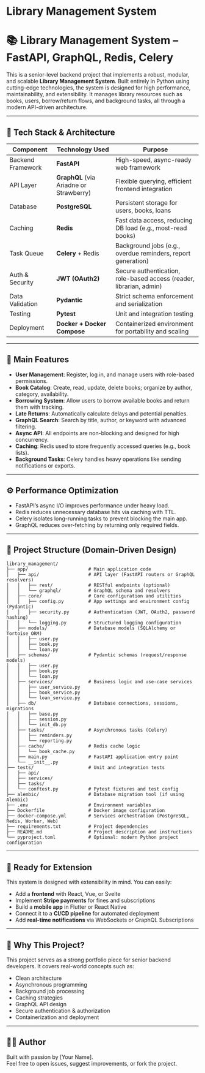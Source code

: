 # Library Management System
# 📚 Library Management System – FastAPI, GraphQL, Redis, Celery 

This is a senior-level backend project that implements a robust, modular, and scalable **Library Management System**. Built entirely in Python using cutting-edge technologies, the system is designed for high performance, maintainability, and extensibility. It manages library resources such as books, users, borrow/return flows, and background tasks, all through a modern API-driven architecture.

---

## 🔧 Tech Stack & Architecture

| Component         | Technology Used                         | Purpose                                                             |
| ----------------- | --------------------------------------- | ------------------------------------------------------------------- |
| Backend Framework | **FastAPI**                             | High-speed, async-ready web framework                               |
| API Layer         | **GraphQL** (via Ariadne or Strawberry) | Flexible querying, efficient frontend integration                   |
| Database          | **PostgreSQL**                          | Persistent storage for users, books, loans                          |
| Caching           | **Redis**                               | Fast data access, reducing DB load (e.g., most-read books)          |
| Task Queue        | **Celery** + Redis                      | Background jobs (e.g., overdue reminders, report generation)        |
| Auth & Security   | **JWT (OAuth2)**                        | Secure authentication, role-based access (reader, librarian, admin) |
| Data Validation   | **Pydantic**                            | Strict schema enforcement and serialization                         |
| Testing           | **Pytest**                              | Unit and integration testing                                        |
| Deployment        | **Docker + Docker Compose**             | Containerized environment for portability and scaling               |

---

## 🧩 Main Features

- **User Management**: Register, log in, and manage users with role-based permissions.
- **Book Catalog**: Create, read, update, delete books; organize by author, category, availability.
- **Borrowing System**: Allow users to borrow available books and return them with tracking.
- **Late Returns**: Automatically calculate delays and potential penalties.
- **GraphQL Search**: Search by title, author, or keyword with advanced filtering.
- **Async API**: All endpoints are non-blocking and designed for high concurrency.
- **Caching**: Redis used to store frequently accessed queries (e.g., book lists).
- **Background Tasks**: Celery handles heavy operations like sending notifications or exports.

---

## ⚙️ Performance Optimization

- FastAPI’s async I/O improves performance under heavy load.
- Redis reduces unnecessary database hits via caching with TTL.
- Celery isolates long-running tasks to prevent blocking the main app.
- GraphQL reduces over-fetching by returning only required fields.

---

## 🧱 Project Structure (Domain-Driven Design)


```text
library_management/
├── app/                      # Main application code
│   ├── api/                  # API layer (FastAPI routers or GraphQL resolvers)
│   │   ├── rest/             # RESTful endpoints (optional)
│   │   └── graphql/          # GraphQL schema and resolvers
│   ├── core/                 # Core configuration and utilities
│   │   ├── config.py         # App settings and environment config (Pydantic)
│   │   ├── security.py       # Authentication (JWT, OAuth2, password hashing)
│   │   └── logging.py        # Structured logging configuration
│   ├── models/               # Database models (SQLAlchemy or Tortoise ORM)
│   │   ├── user.py
│   │   ├── book.py
│   │   └── loan.py
│   ├── schemas/              # Pydantic schemas (request/response models)
│   │   ├── user.py
│   │   ├── book.py
│   │   └── loan.py
│   ├── services/             # Business logic and use-case services
│   │   ├── user_service.py
│   │   ├── book_service.py
│   │   └── loan_service.py
│   ├── db/                   # Database connections, sessions, migrations
│   │   ├── base.py
│   │   ├── session.py
│   │   └── init_db.py
│   ├── tasks/                # Asynchronous tasks (Celery)
│   │   ├── reminders.py
│   │   └── reporting.py
│   ├── cache/                # Redis cache logic
│   │   └── book_cache.py
│   ├── main.py               # FastAPI application entry point
│   └── __init__.py
├── tests/                    # Unit and integration tests
│   ├── api/
│   ├── services/
│   ├── tasks/
│   └── conftest.py           # Pytest fixtures and test config
├── alembic/                  # Database migration tool (if using Alembic)
├── .env                      # Environment variables
├── Dockerfile                # Docker image configuration
├── docker-compose.yml        # Services orchestration (PostgreSQL, Redis, Worker, Web)
├── requirements.txt          # Project dependencies
├── README.md                 # Project description and instructions
└── pyproject.toml            # Optional: modern Python project configuration
```




---
## 🚀 Ready for Extension

This system is designed with extensibility in mind. You can easily:
  - Add a **frontend** with React, Vue, or Svelte
  - Implement **Stripe payments** for fines and subscriptions
  - Build a **mobile app** in Flutter or React Native
  - Connect it to a **CI/CD pipeline** for automated deployment
  - Add **real-time notifications** via WebSockets or GraphQL Subscriptions
---

## 🎯 Why This Project?

This project serves as a strong portfolio piece for senior backend developers. It covers real-world concepts such as:

- Clean architecture
- Asynchronous programming
- Background job processing
- Caching strategies
- GraphQL API design
- Secure authentication & authorization
- Containerization and deployment

---

## 👨‍💻 Author

Built with passion by [Your Name].  
Feel free to open issues, suggest improvements, or fork the project.
